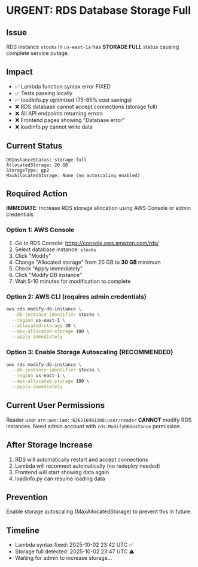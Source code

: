 # URGENT: RDS Database Storage Full

## Issue
RDS instance `stocks` in `us-east-1a` has **STORAGE FULL** status causing complete service outage.

## Impact
- ✅ Lambda function syntax error FIXED
- ✅ Tests passing locally
- ✅ loadinfo.py optimized (75-85% cost savings)
- ❌ RDS database cannot accept connections (storage full)
- ❌ All API endpoints returning errors
- ❌ Frontend pages showing "Database error"
- ❌ loadinfo.py cannot write data

## Current Status
```
DBInstanceStatus: storage-full
AllocatedStorage: 20 GB
StorageType: gp2
MaxAllocatedStorage: None (no autoscaling enabled)
```

## Required Action
**IMMEDIATE**: Increase RDS storage allocation using AWS Console or admin credentials

### Option 1: AWS Console
1. Go to RDS Console: https://console.aws.amazon.com/rds/
2. Select database instance: `stocks`
3. Click "Modify"
4. Change "Allocated storage" from 20 GB to **30 GB** minimum
5. Check "Apply immediately"
6. Click "Modify DB instance"
7. Wait 5-10 minutes for modification to complete

### Option 2: AWS CLI (requires admin credentials)
```bash
aws rds modify-db-instance \
  --db-instance-identifier stocks \
  --region us-east-1 \
  --allocated-storage 30 \
  --max-allocated-storage 100 \
  --apply-immediately
```

### Option 3: Enable Storage Autoscaling (RECOMMENDED)
```bash
aws rds modify-db-instance \
  --db-instance-identifier stocks \
  --region us-east-1 \
  --max-allocated-storage 100 \
  --apply-immediately
```

## Current User Permissions
Reader user `arn:aws:iam::626216981288:user/reader` **CANNOT** modify RDS instances.
Need admin account with `rds:ModifyDBInstance` permission.

## After Storage Increase
1. RDS will automatically restart and accept connections
2. Lambda will reconnect automatically (no redeploy needed)
3. Frontend will start showing data again
4. loadinfo.py can resume loading data

## Prevention
Enable storage autoscaling (MaxAllocatedStorage) to prevent this in future.

## Timeline
- Lambda syntax fixed: 2025-10-02 23:42 UTC ✅
- Storage full detected: 2025-10-02 23:47 UTC ⚠️
- Waiting for admin to increase storage...
